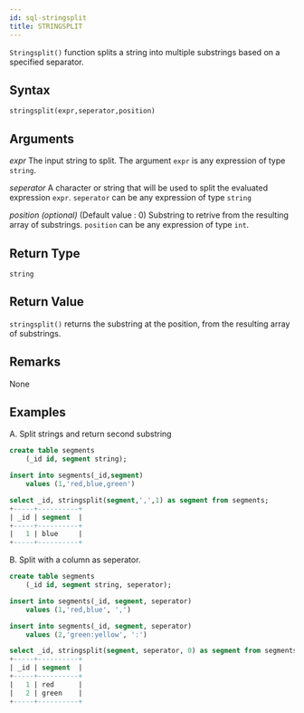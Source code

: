 ```yaml
---
id: sql-stringsplit
title: STRINGSPLIT
---
```


`Stringsplit()` function splits a string into multiple substrings based on a specified separator.

## Syntax

```
stringsplit(expr,seperator,position)
```

## Arguments

_expr_ 
The input string to split. The argument `expr` is any expression of type `string`.

_seperator_
A character or string that will be used to split the evaluated expression `expr`. `seperator` can be any expression of type `string`

_position_ *(optional)* (Default value : 0)
Substring to retrive from the resulting array of substrings. `position` can be any expression of type `int`. 

## Return Type
`string`

## Return Value
`stringsplit()` returns the substring at the position, from the resulting array of substrings.
## Remarks
None
## Examples
A. Split strings and return second substring

```sql
create table segments
    (_id id, segment string);

insert into segments(_id,segment)
    values (1,'red,blue,green')

select _id, stringsplit(segment,',',1) as segment from segments;
+-----+----------+
| _id | segment  |
+-----+----------+
|   1 | blue     |
+-----+----------+
```

B. Split with a column as seperator.
```sql
create table segments
    (_id id, segment string, seperator);

insert into segments(_id, segment, seperator)
    values (1,'red,blue', ',')

insert into segments(_id, segment, seperator)
    values (2,'green:yellow', ':')

select _id, stringsplit(segment, seperator, 0) as segment from segments;
+-----+----------+
| _id | segment  |
+-----+----------+
|   1 | red      |
|   2 | green    |
+-----+----------+
```
